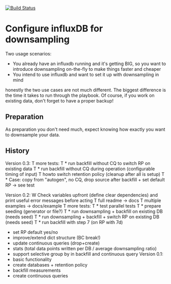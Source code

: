 [![Build Status](https://travis-ci.org/DrPsychick/ansible-influx-downsampling.svg?branch=master)](https://travis-ci.org/DrPsychick/ansible-influx-downsampling)

Configure influxDB for downsampling
===================================

Two usage scenarios:
* You already have an influxdb running and it's getting BIG, so you want to introduce downsampling on-the-fly to make things faster and cheaper
* You intend to use influxdb and want to set it up with downsampling in mind

honestly the two use cases are not much different. The biggest difference is the time it takes to run through the playbook. Of course, if you work on existing data, don't forget to have a proper backup!

Preparation
-----------
As preparation you don't need much, expect knowing how exactly you want to downsample your data.

History
-------
Version 0.3:
T more tests:
T * run backfill without CQ to switch RP on existing data
T * run backfill without CQ during operation (configurable timing of input)
T howto switch retention policy (cleanup after all is setup)
T * Case: copy from "autogen", no CQ, drop source after backfill + set default RP -> see test

Version 0.2:
W Check variables upfront (define clear dependencies) and print useful error messages before acting
T full readme -> docs
T multiple examples -> docs/example
T more tests: 
T * test parallel tests
T * prepare seeding (generator or file?)
T * run downsampling + backfill on existing DB (needs seed)
T * run downsampling + backfill + switch RP on existing DB (needs seed)
T * run backfill with step 7 (on RP with 7d)
* set RP default yes/no
* improve/extend dict structure (BC break!)
* update continuous queries (drop+create)
* stats (total data points written per DB / average downsampling ratio)
* support selective group by in backfill and continuous query
Version 0.1:
* basic functionality
* create databases + retention policy
* backfill measurements
* create continuous queries
